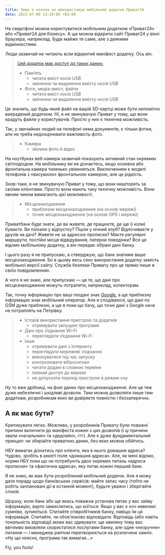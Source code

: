 ```yaml
---
title: Чому я ніколи не використовую мобільний додаток Приват24
date: 2021-07-09 13:19:05 +03:00
---
```


На смартфоні можна користуватися мобільним додатком «Приват24» або «Приват24 для бізнесу». А ще можна відкрити сайт Приват24 у вікні браузера, наприклад. Буде майже те саме, але з деякими відмінностями.

Люди зазвичай не читають всім відкритий маніфест додатку. Ось він.

> [Цей додаток має доступ до таких даних:][1]
> 
> - Пам’ять
>     - читати вміст носія USB
>     - змінення чи видалення вмісту носія USB
> - Фото, медіа-вміст, файли
>     - читати вміст носія USB
>     - змінення чи видалення вмісту носія USB

Це значить, що будь-який файл на вашій SD-картці може бути непомітно викрадений додатком. Ні, я не звинувачую Приват у тому, що вони крадуть файли у користувачів. Просто у них є технічна можливість.

Так, у звичайних людей на телефоні нема документів, є тільки фотки, але не треба недооцінювати важливість фото.

> - Камера
>     - зйомка фото й відео

На ноутбуках веб-камери зазвичай показують активний стан окремим світлодіодом. На мобільнику ви не дізнаєтесь, якщо основна або фронтальна камера тихенько увімкнеться.  Виключенням є моделі телефонів з «висувною» фронтальною камерою, але це рідкість.

Знов-таки, я не звинувачую Приват у тому, що вони нишпорять за своїми клієнтами. Просто вони мають таку технічну можливість. Вони явним чином вимагають цієї можливості.

> - Місцезнаходження
>     - приблизне місцезнаходження (на основі мережі)
>     - точне місцезнаходження (на основі GPS і мережі)

Приватбанк буде знати, де ви живете, де працюєте, де ще (і коли) буваєте. Ви поїхали у відпустку? Пішли у нічний клуб? Відпочиваєте у друзів на дачі? Живете не за адресою прописки? Маєте регулярні маршрути, постійні місця відвідування, патерни поведінки? Все це відомо мобільному додатку, а він передає зібрані дані банку.

І цього разу я не припускаю, а стверджую, що банк знатиме ваше місцезнаходження. Бо в цьому весь сенс використання додатку замість мобільної версії сайту. Служба безпеки Привату про це прямо пише в своїх повідомленнях.

А чого я не знаю, але припускаю — це те, що дані про місцезнаходження можуть потрапити, наприклад, колекторам.

Так, точну інформацію про ваші геодані знає [Google][2], а ще приблизну інформацію знає мобільний оператор. Але я сподіваюся, що дані по GSM дуже приблизні, а ще я поки що бачу, що точні дані з Google наче не потраплять на Петрівку.

> - Історія використання пристрою та додатків
>     - отримувати запущені програми
> - Дані про з’єднання Wi-Fi
>     - переглядати з’єднання Wi-Fi
> - Інше
>     - отримувати дані з Інтернету
>     - переглядати мережеві з’єднання
>     - виконуватися під час запуску
>     - контролювати вібросигнал
>     - читати додані в словник терміни
>     - повний доступ до мережі
>     - не допускати перехід пристрою в режим сну

Ну то вже дрібниці, на фоні даних про місцезнаходження. Але це теж дуже небезпечні і шкідливі дозволи. Таке можна дозволяти лише тим додаткам, розробникам яких ви довіряєте повністю і беззаперечно.


А як має бути?
--------------

Критикувати легко. Можливо, у розробників Привату були поважні причини включити до маніфеста кожен з цих дозволів (і ці причини звали «начальник» та «дедлайн», ггг). Але є дуже фундаментальний принцип: не збирайте приватних даних, без яких можна обійтись.

НБУ вимагає дізнатись про клієнта, яка в нього домашня адреса? Чудово, зробіть в анкеті поле «домашня адреса». Але, як мені відомо, норми НБУ поки що не потребують двох окремих питань «адреса прописки» та «фактична адреса», яку питає кожен перший банк.

Я не знаю, як має бути розроблений мобільний додаток. Але я можу дати пораду щодо банківських сервісів: майте запас часу (тобто не робіть заплановані дії в останній момент), будьте уважні і зберігайте спокій.

Щоразу, коли банк або ще якась поважна установа питає у вас зайву інформацію, варто замислитись, що коїться. Якщо у вас є хоч невеликі сумніви, зупиніться. Спитайте співробітників банку, навіщо їм ця інформація. Спитайте, чи обов'язково відповідати. Відповідь (або навіть _тональність_ відповіді) може вас здивувати: ще хвилину тому вас ввічливо вмовляли скористатися послугами банку, але одне «незручне» питання — і менеджер раптом перетворюється на розлючене хамло. «Ну що неясно, програма так вимагає…»

Fly, you fools!

[1]: https://play.google.com/store/apps/details?id=ua.privatbank.cb
[2]: https://www.google.com/maps/timeline
